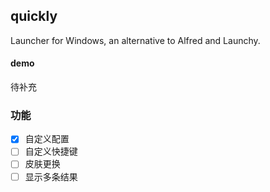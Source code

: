 ## quickly
Launcher for Windows, an alternative to Alfred and Launchy.

#### demo
待补充

### 功能
- [x] 自定义配置
- [ ] 自定义快捷键
- [ ] 皮肤更换
- [ ] 显示多条结果
